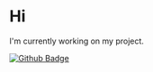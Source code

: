 # Hi
I'm currently working on my project.

[![Github Badge](https://img.shields.io/badge/-Github-000?style=quare&labelColor=000&logo=Github&logoColor=white&link=link)](link)
